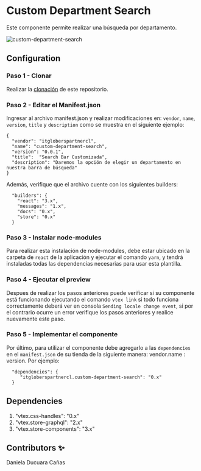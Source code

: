 # Custom Department Search

Este componente permite realizar una búsqueda por departamento. 

![custom-department-search](https://user-images.githubusercontent.com/92064924/204350625-b421481f-d674-4229-ae10-9bb241509d5a.png)

## Configuration 

### Paso 1 - Clonar

Realizar la [clonación](git@github.com:Daniela1421/itgloberspartnercl-custom-department-search.git) de este repositorio.

### Paso 2 - Editar el Manifest.json 

Ingresar al archivo manifest.json y realizar modificaciones en: `vendor`, `name`, `version`, `title` y `description`
como se muestra en el siguiente ejemplo: 
```
{
  "vendor": "itgloberspartnercl",
  "name": "custom-department-search",
  "version": "0.0.1",
  "title":  "Search Bar Customizada",
  "description": "Daremos la opción de elegir un departamento en nuestra barra de búsqueda"
}
```
Además, verifique que el archivo cuente con los siguientes builders: 
```
  "builders": {
    "react": "3.x",
    "messages": "1.x",
    "docs": "0.x",
    "store": "0.x"
  }
```
### Paso 3 - Instalar node-modules

Para realizar esta instalación de node-modules, debe estar ubicado en la carpeta de `react` de la aplicación y ejecutar el comando `yarn`, y tendrá instaladas todas las dependencias necesarias para usar esta plantilla.

### Paso 4 - Ejecutar el preview

Despues de realizar los pasos anteriores puede verificar si su componente está funcionando ejecutando el comando `vtex link` si todo funciona correctamente deberá ver en consola `Sending locale change event`, si por el contrario ocurre un error verifique los pasos anteriores y realice nuevamente este paso. 

### Paso 5 - Implementar el componente

Por último, para utilizar el componente debe agregarlo a las `dependencies` en el `manifest.json` de su tienda de la siguiente manera: vendor.name : version. Por ejemplo: 
```
  "dependencies": {
     "itgloberspartnercl.custom-department-search": "0.x"
  }
```

## Dependencies

1. "vtex.css-handles": "0.x"
2. "vtex.store-graphql": "2.x"
3. "vtex.store-components": "3.x"

## Contributors ✨

Daniela Ducuara Cañas

